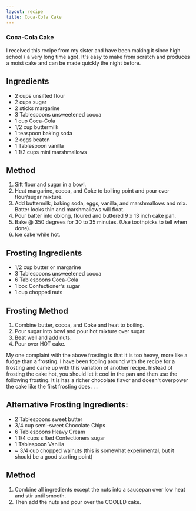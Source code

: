 ```yaml
---
layout: recipe
title: Coca-Cola Cake
---
```

### Coca-Cola Cake

I received this recipe from my sister and have been making it since high school ( a very long time ago). It's 
easy to make from scratch and produces a moist cake and can be made quickly the night before.


## Ingredients

* 2 cups unsifted flour
* 2 cups sugar
* 2 sticks margarine
* 3 Tablespoons unsweetened cocoa
* 1 cup Coca-Cola
* 1/2 cup buttermilk
* 1 teaspoon baking soda
* 2 eggs beaten
* 1 Tablespoon vanilla
* 1 1/2 cups mini marshmallows

## Method

1. Sift flour and sugar in a bowl.
2. Heat margarine, cocoa, and Coke to boiling point and pour over flour/sugar mixture.
3. Add buttermilk, baking soda, eggs, vanilla, and marshmallows and mix. Batter looks thin and marshmallows will float.
4. Pour batter into oblong, floured and buttered 9 x 13 inch cake pan.
5. Bake @ 350 degrees for 30 to 35 minutes.  (Use toothpicks to tell when done).
6. Ice cake while hot.

## Frosting Ingredients

* 1/2 cup butter or margarine
* 3 Tablespoons unsweetened cocoa
* 6 Tablespoons Coca-Cola
* 1 box Confectioner's sugar
* 1 cup chopped nuts

## Frosting Method

1. Combine butter, cocoa, and Coke and heat to boiling.
2. Pour sugar into bowl and pour hot mixture over sugar.
3. Beat well and add nuts.
4. Pour over HOT cake.


My one complaint with the above frosting is that it is too heavy, more like a fudge than a frosting.  I have been fooling around with the recipe for a frosting and came up with this variation of another recipe.  Instead of frosting the cake hot, you should let it cool in the pan and then use the following frosting.  It is has a richer chocolate flavor and doesn't overpower the cake like the first frosting does. . .

## Alternative Frosting Ingredients:

* 2 Tablespoons sweet butter
* 3/4 cup semi-sweet Chocolate Chips
* 6 Tablespoons Heavy Cream
* 1 1/4 cups sifted Confectioners sugar
* 1 Tablespoon Vanilla
* ~ 3/4 cup chopped walnuts (this is somewhat experimental, but it should be a good starting point)

## Method

1. Combine all ingredients except the nuts into a saucepan over low heat and stir until smooth.
2. Then add the nuts and pour over the COOLED cake.

